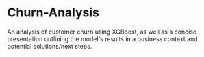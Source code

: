 # Churn-Analysis

An analysis of customer churn using XGBoost, as well as a concise presentation outlining the model's results in a business context and potential solutions/next steps.
